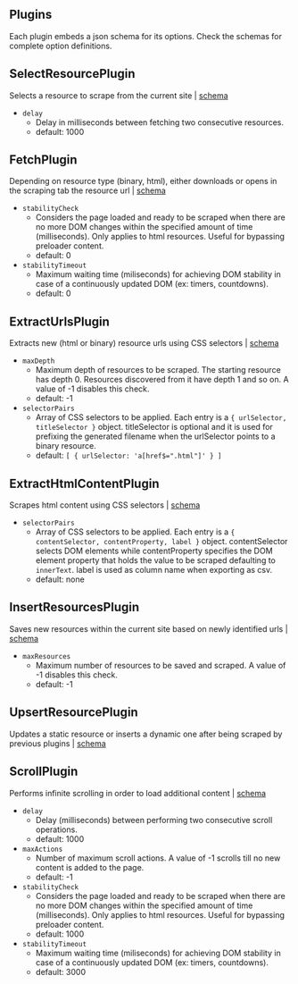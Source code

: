 ## Plugins

Each plugin embeds a json schema for its options. Check the schemas for complete option definitions.

## SelectResourcePlugin
Selects a resource to scrape from the current site | [schema](./default/SelectResourcePlugin.ts)
- `delay`
  - Delay in milliseconds between fetching two consecutive resources.
  - default: 1000


## FetchPlugin
Depending on resource type (binary, html), either downloads or opens in the scraping tab the resource url | [schema](./default/FetchPlugin.ts)
- `stabilityCheck`
  - Considers the page loaded and ready to be scraped when there are no more DOM changes within the specified amount of time (milliseconds). Only applies to html resources. Useful for bypassing preloader content.
  - default: 0
- `stabilityTimeout`
  - Maximum waiting time (miliseconds) for achieving DOM stability in case of a continuously updated DOM (ex: timers, countdowns).
  - default: 0

## ExtractUrlsPlugin
Extracts new (html or binary) resource urls using CSS selectors | [schema](./default/ExtractUrlsPlugin.ts)
- `maxDepth`
  - Maximum depth of resources to be scraped. The starting resource has depth 0. Resources discovered from it have depth 1 and so on. A value of -1 disables this check.
  - default: -1
- `selectorPairs`
  - Array of CSS selectors to be applied. Each entry is a `{ urlSelector, titleSelector }` object. titleSelector is optional and it is used for prefixing the generated filename when the urlSelector points to a binary resource.
  - default: `[ { urlSelector: 'a[href$=".html"]' } ]`

## ExtractHtmlContentPlugin
Scrapes html content using CSS selectors | [schema](./default/ExtractHtmlContentPlugin.ts)
- `selectorPairs`
  - Array of CSS selectors to be applied. Each entry is a `{ contentSelector, contentProperty, label }` object. contentSelector selects DOM elements while contentProperty specifies the DOM element property that holds the value to be scraped defaulting to `innerText`. label is used as column name when exporting as csv.
  - default: none

## InsertResourcesPlugin
Saves new resources within the current site based on newly identified urls | [schema](./default/InsertResourcesPlugin.ts)
- `maxResources`
  - Maximum number of resources to be saved and scraped. A value of -1 disables this check.
  - default: -1

## UpsertResourcePlugin
Updates a static resource or inserts a dynamic one after being scraped by previous plugins | [schema](./default/UpsertResourcePlugin.ts)

## ScrollPlugin
Performs infinite scrolling in order to load additional content | [schema](./default/ScrollPlugin.ts)
- `delay`
  - Delay (milliseconds) between performing two consecutive scroll operations.
  - default: 1000
- `maxActions`
  - Number of maximum scroll actions. A value of -1 scrolls till no new content is added to the page.
  - default: -1
- `stabilityCheck`
  - Considers the page loaded and ready to be scraped when there are no more DOM changes within the specified amount of time (milliseconds). Only applies to html resources. Useful for bypassing preloader content.
  - default: 1000
- `stabilityTimeout`
  - Maximum waiting time (miliseconds) for achieving DOM stability in case of a continuously updated DOM (ex: timers, countdowns).
  - default: 3000